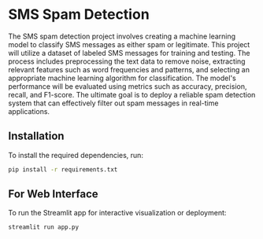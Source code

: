 # SMS Spam Detection
The SMS spam detection project involves creating a machine learning model to classify SMS messages as either spam or legitimate.
This project will utilize a dataset of labeled SMS messages for training and testing. The process includes preprocessing the text data to remove noise, extracting relevant features such as word frequencies and patterns, and selecting an appropriate machine learning algorithm for classification. The model's performance will be evaluated using metrics such as accuracy, precision, recall, and F1-score. The ultimate goal is to deploy a reliable spam detection system that can effectively filter out spam messages in real-time applications.
## Installation

To install the required dependencies, run:

```bash
pip install -r requirements.txt
```
## For Web Interface
To run the Streamlit app for interactive visualization or deployment:
```bash
streamlit run app.py
```